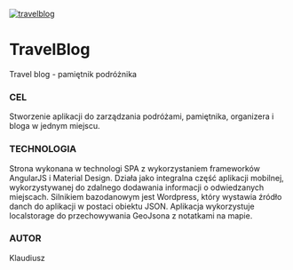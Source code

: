 [![travelblog](http://klaudiusz.eu/wordpress/wp-content/themes/twentysixteen/images/travelblog.svg)](https://klaudiusz.eu/travelblog)

# TravelBlog
Travel blog - pamiętnik podróżnika

### CEL

Stworzenie aplikacji do zarządzania podróżami, pamiętnika, organizera i bloga w jednym miejscu.

### TECHNOLOGIA

Strona wykonana w technologi SPA z wykorzystaniem frameworków AngularJS i Material Design. 
Działa jako integralna część aplikacji mobilnej, wykorzystywanej do zdalnego dodawania informacji o odwiedzanych miejscach.
Silnikiem bazodanowym jest Wordpress, który wystawia źródło danch do aplikacji w postaci obiektu JSON. 
Aplikacja wykorzystuje localstorage do przechowywania GeoJsona z notatkami na mapie.

### AUTOR 
Klaudiusz

